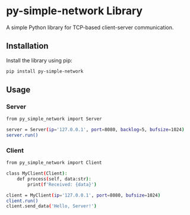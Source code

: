 # py-simple-network Library

A simple Python library for TCP-based client-server communication.

## Installation
Install the library using pip:
```bash
pip install py-simple-network
```

## Usage

### Server
```bash
from py_simple_network import Server

server = Server(ip='127.0.0.1', port=8080, backlog=5, bufsize=1024)
server.run()
```

### Client
```bash
from py_simple_network import Client

class MyClient(Client):
    def process(self, data:str):
        print(f'Received: {data}')

client = MyClient(ip='127.0.0.1', port=8080, bufsize=1024)
client.run()
client.send_data('Hello, Server!')
```